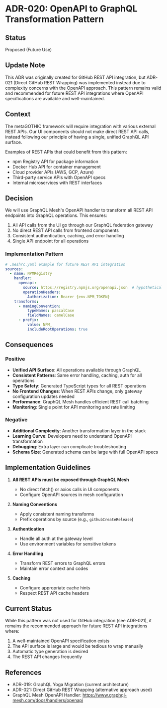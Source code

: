 # ADR-020: OpenAPI to GraphQL Transformation Pattern

## Status
Proposed (Future Use)

## Update Note
This ADR was originally created for GitHub REST API integration, but ADR-021 (Direct GitHub REST Wrapping) was implemented instead due to complexity concerns with the OpenAPI approach. This pattern remains valid and recommended for future REST API integrations where OpenAPI specifications are available and well-maintained.

## Context
The metaGOTHIC framework will require integration with various external REST APIs. Our UI components should not make direct REST API calls, instead following our principle of having a single, unified GraphQL API surface.

Examples of REST APIs that could benefit from this pattern:
- npm Registry API for package information
- Docker Hub API for container management
- Cloud provider APIs (AWS, GCP, Azure)
- Third-party service APIs with OpenAPI specs
- Internal microservices with REST interfaces

## Decision
We will use GraphQL Mesh's OpenAPI handler to transform all REST API endpoints into GraphQL operations. This ensures:
1. All API calls from the UI go through our GraphQL federation gateway
2. No direct REST API calls from frontend components
3. Consistent authentication, caching, and error handling
4. Single API endpoint for all operations

### Implementation Pattern
```yaml
# .meshrc.yaml example for future REST API integration
sources:
  - name: NPMRegistry
    handler:
      openapi:
        source: https://registry.npmjs.org/openapi.json  # hypothetical
        operationHeaders:
          Authorization: Bearer {env.NPM_TOKEN}
    transforms:
      - namingConvention:
          typeNames: pascalCase
          fieldNames: camelCase
      - prefix:
          value: NPM_
          includeRootOperations: true
```

## Consequences

### Positive
- **Unified API Surface**: All operations available through GraphQL
- **Consistent Patterns**: Same error handling, caching, auth for all operations
- **Type Safety**: Generated TypeScript types for all REST operations
- **No Frontend Changes**: When REST APIs change, only gateway configuration updates needed
- **Performance**: GraphQL Mesh handles efficient REST call batching
- **Monitoring**: Single point for API monitoring and rate limiting

### Negative
- **Additional Complexity**: Another transformation layer in the stack
- **Learning Curve**: Developers need to understand OpenAPI transformation
- **Debugging**: Extra layer can complicate troubleshooting
- **Schema Size**: Generated schema can be large with full OpenAPI specs

## Implementation Guidelines

1. **All REST APIs must be exposed through GraphQL Mesh**
   - No direct fetch() or axios calls in UI components
   - Configure OpenAPI sources in mesh configuration

2. **Naming Conventions**
   - Apply consistent naming transforms
   - Prefix operations by source (e.g., `githubCreateRelease`)

3. **Authentication**
   - Handle all auth at the gateway level
   - Use environment variables for sensitive tokens

4. **Error Handling**
   - Transform REST errors to GraphQL errors
   - Maintain error context and codes

5. **Caching**
   - Configure appropriate cache hints
   - Respect REST API cache headers

## Current Status
While this pattern was not used for GitHub integration (see ADR-021), it remains the recommended approach for future REST API integrations where:
1. A well-maintained OpenAPI specification exists
2. The API surface is large and would be tedious to wrap manually
3. Automatic type generation is desired
4. The REST API changes frequently

## References
- ADR-019: GraphQL Yoga Migration (current architecture)
- ADR-021: Direct GitHub REST Wrapping (alternative approach used)
- GraphQL Mesh OpenAPI Handler: https://www.graphql-mesh.com/docs/handlers/openapi